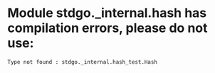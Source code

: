 # Module stdgo._internal.hash has compilation errors, please do not use:
```
Type not found : stdgo._internal.hash_test.Hash

```

